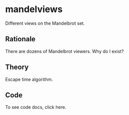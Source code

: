 # mandelviews
Different views on the Mandelbrot set.

## Rationale 
There are dozens of Mandelbrot viewers. Why do I exist?

## Theory
Escape time algorithm.

## Code
To see code docs, click here. 
 